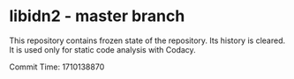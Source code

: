 # libidn2 - master branch

This repository contains frozen state of the repository.
Its history is cleared. It is used only for static code
analysis with Codacy.

Commit Time: 1710138870